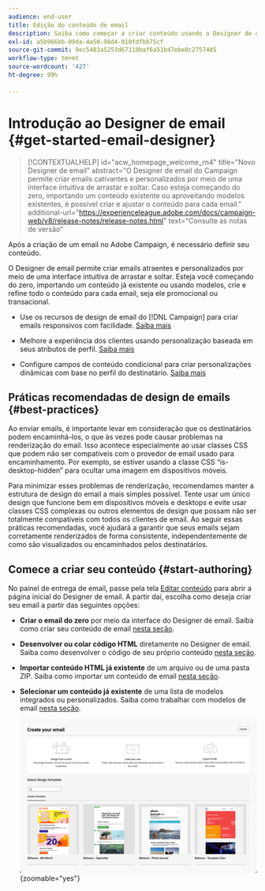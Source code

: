 ```yaml
---
audience: end-user
title: Edição do conteúdo de email
description: Saiba como começar a criar conteúdo usando o Designer de email na interface do Campaign Web
exl-id: a5b966bb-09da-4a50-98d4-010fdfbb75cf
source-git-commit: 9ec5483a5253d67110baf6a51b47ebe0c27574d5
workflow-type: tm+mt
source-wordcount: '427'
ht-degree: 99%

---
```


# Introdução ao Designer de email {#get-started-email-designer}

>[!CONTEXTUALHELP]
>id="acw_homepage_welcome_rn4"
>title="Novo Designer de email"
>abstract="O Designer de email do Campaign permite criar emails cativantes e personalizados por meio de uma interface intuitiva de arrastar e soltar. Caso esteja começando do zero, importando um conteúdo existente ou aproveitando modelos existentes, é possível criar e ajustar o conteúdo para cada email."
>additional-url="https://experienceleague.adobe.com/docs/campaign-web/v8/release-notes/release-notes.html" text="Consulte as notas de versão"

Após a criação de um email no Adobe Campaign, é necessário definir seu conteúdo.

O Designer de email permite criar emails atraentes e personalizados por meio de uma interface intuitiva de arrastar e soltar. Esteja você começando do zero, importando um conteúdo já existente ou usando modelos, crie e refine todo o conteúdo para cada email, seja ele promocional ou transacional.

<!--Built to deliver HTML optimized for responsive design, the Email Designer allows you to easily define and apply visibility conditions and dynamic content to an email, template, or fragment directly through the user interface. You can seamlessly switch between the drag and drop interface and HTML code at the click of a button.

The Email Designer allows you to create email content and email content templates. It is compatible with simple emails, transactional emails, A/B test emails, multilingual emails, and recurring emails.-->

* Use os recursos de design de email do [!DNL Campaign] para criar emails responsivos com facilidade. [Saiba mais](create-email-content.md)

* Melhore a experiência dos clientes usando personalização baseada em seus atributos de perfil. [Saiba mais](../personalization/personalize.md)

* Configure campos de conteúdo condicional para criar personalizações dinâmicas com base no perfil do destinatário. [Saiba mais](../personalization/conditions.md)

## Práticas recomendadas de design de emails {#best-practices}

Ao enviar emails, é importante levar em consideração que os destinatários podem encaminhá-los, o que às vezes pode causar problemas na renderização do email. Isso acontece especialmente ao usar classes CSS que podem não ser compatíveis com o provedor de email usado para encaminhamento. Por exemplo, se estiver usando a classe CSS “is-desktop-hidden” para ocultar uma imagem em dispositivos móveis.

Para minimizar esses problemas de renderização, recomendamos manter a estrutura de design do email a mais simples possível. Tente usar um único design que funcione bem em dispositivos móveis e desktops e evite usar classes CSS complexas ou outros elementos de design que possam não ser totalmente compatíveis com todos os clientes de email. Ao seguir essas práticas recomendadas, você ajudará a garantir que seus emails sejam corretamente renderizados de forma consistente, independentemente de como são visualizados ou encaminhados pelos destinatários.

## Comece a criar seu conteúdo {#start-authoring}

No painel de entrega de email, passe pela tela [Editar conteúdo](edit-content.md) para abrir a página inicial do Designer de email. A partir daí, escolha como deseja criar seu email a partir das seguintes opções:

* **Criar o email do zero** por meio da interface do Designer de email. Saiba como criar seu conteúdo de email [nesta seção](create-email-content.md).

* **Desenvolver ou colar código HTML** diretamente no Designer de email. Saiba como desenvolver o código de seu próprio conteúdo [nesta seção](code-content.md).

* **Importar conteúdo HTML já existente** de um arquivo ou de uma pasta ZIP. Saiba como importar um conteúdo de email [nesta seção](existing-content.md).

* **Selecionar um conteúdo já existente** de uma lista de modelos integrados ou personalizados. Saiba como trabalhar com modelos de email [nesta seção](create-email-templates.md).

  ![](assets/email_designer_create_options.png){zoomable=&quot;yes&quot;}
